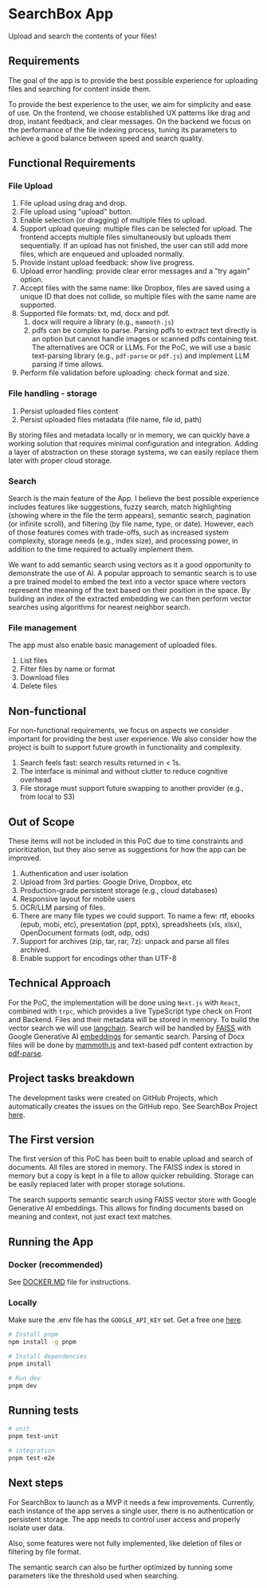 # SearchBox App

Upload and search the contents of your files!

## Requirements

The goal of the app is to provide the best possible experience for uploading files and searching for content inside them.

To provide the best experience to the user, we aim for simplicity and ease of use. On the frontend, we choose established UX patterns like drag and drop, instant feedback, and clear messages. On the backend we focus on the performance of the file indexing process, tuning its parameters to achieve a good balance between speed and search quality.

## Functional Requirements

### File Upload

1. File upload using drag and drop.
2. File upload using "upload" button.
3. Enable selection (or dragging) of multiple files to upload.
4. Support upload queuing: multiple files can be selected for upload. The frontend accepts multiple files simultaneously but uploads them sequentially. If an upload has not finished, the user can still add more files, which are enqueued and uploaded normally.
5. Provide instant upload feedback: show live progress.
6. Upload error handling: provide clear error messages and a "try again" option.
7. Accept files with the same name: like Dropbox, files are saved using a unique ID that does not collide, so multiple files with the same name are supported.
8. Supported file formats: txt, md, docx and pdf.
   1. docx will require a library (e.g., `mammoth.js`)
   2. pdfs can be complex to parse. Parsing pdfs to extract text directly is an option but cannot handle images or scanned pdfs containing text. The alternatives are OCR or LLMs. For the PoC, we will use a basic text-parsing library (e.g., `pdf-parse` or `pdf.js`) and implement LLM parsing if time allows.
9. Perform file validation before uploading: check format and size.

### File handling - storage

1. Persist uploaded files content
2. Persist uploaded files metadata (file name, file id, path)

By storing files and metadata locally or in memory, we can quickly have a working solution that requires minimal configuration and integration. Adding a layer of abstraction on these storage systems, we can easily replace them later with proper cloud storage.

### Search

Search is the main feature of the App. I believe the best possible experience includes features like suggestions, fuzzy search, match highlighting (showing where in the file the term appears), semantic search, pagination (or infinite scroll), and filtering (by file name, type, or date).
However, each of those features comes with trade-offs, such as increased system complexity, storage needs (e.g., index size), and processing power, in addition to the time required to actually implement them.

We want to add semantic search using vectors as it a good opportunity to demonstrate the use of AI.
A popular approach to semantic search is to use a pre trained model to embed the text into a vector space where vectors represent the meaning of the text based on their position in the space. By building an index of the extracted embedding we can then perform vector searches using algorithms for nearest neighbor search.

### File management

The app must also enable basic management of uploaded files.

1. List files
2. Filter files by name or format
3. Download files
4. Delete files

## Non-functional

For non-functional requirements, we focus on aspects we consider important for providing the best user experience. We also consider how the project is built to support future growth in functionality and complexity.

1. Search feels fast: search results returned in < 1s.
2. The interface is minimal and without clutter to reduce cognitive overhead
3. File storage must support future swapping to another provider (e.g., from local to S3)

## Out of Scope

These items will not be included in this PoC due to time constraints and prioritization, but they also serve as suggestions for how the app can be improved.

1. Authentication and user isolation
2. Upload from 3rd parties: Google Drive, Dropbox, etc
3. Production-grade persistent storage (e.g., cloud databases)
4. Responsive layout for mobile users
5. OCR/LLM parsing of files.
6. There are many file types we could support. To name a few: rtf, ebooks (epub, mobi, etc), presentation (ppt, pptx), spreadsheets (xls, xlsx), OpenDocument formats (odt, odp, ods)
7. Support for archives (zip, tar, rar, 7z): unpack and parse all files archived.
8. Enable support for encodings other than UTF-8

## Technical Approach

For the PoC, the implementation will be done using `Next.js` with `React`, combined with `trpc`, which provides a live TypeScript type check on Front and Backend. Files and their metadata will be stored in memory. To build the vector search we will use [langchain](https://docs.langchain.com/oss/javascript/langchain/knowledge-base). Search will be handled by [FAISS](https://arxiv.org/abs/2401.08281) with Google Generative AI [embeddings](https://js.langchain.com/docs/integrations/text_embedding/google_generativeai/) for semantic search. Parsing of Docx files will be done by [mammoth.js](https://github.com/mwilliamson/mammoth.js) and text-based pdf content extraction by [pdf-parse](https://gitlab.com/autokent/pdf-parse).

## Project tasks breakdown

The development tasks were created on GitHub Projects, which automatically creates the issues on the GitHub repo. See SearchBox Project [here](https://github.com/users/SacuL/projects/3/views/1).

## The First version

The first version of this PoC has been built to enable upload and search of documents. All files are stored in memory. The FAISS index is stored in memory but a copy is kept in a file to allow quicker rebuilding.
Storage can be easily replaced later with proper storage solutions.

The search supports semantic search using FAISS vector store with Google Generative AI embeddings. This allows for finding documents based on meaning and context, not just exact text matches.

## Running the App

### Docker (recommended)

See [DOCKER.MD](DOCKER.MD) file for instructions.

### Locally

Make sure the .env file has the `GOOGLE_API_KEY` set. Get a free one [here](https://aistudio.google.com/app/apikey).
```bash
# Install pnpm
npm install -g pnpm

# Install dependencies
pnpm install

# Run dev
pnpm dev
```

## Running tests

```bash
# unit
pnpm test-unit

# integration
pnpm test-e2e
```

## Next steps

For SearchBox to launch as a MVP it needs a few improvements. Currently, each instance of the app serves a single user, there is no authentication or persistent storage. The app needs to control user access and properly isolate user data.

Also, some features were not fully implemented, like deletion of files or filtering by file format.

The semantic search can also be further optimized by tunning some parameters like the threshold used when searching.
